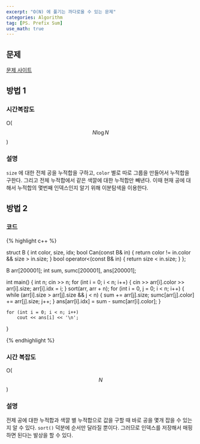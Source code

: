 ```yaml
---
excerpt: "O(N) 에 풀기는 까다로울 수 있는 문제"
categories: Algorithm
tag: [PS. Prefix Sum]
use_math: true
---
```


## 문제

[문제 사이트](https://www.acmicpc.net/problem/10800)

## 방법 1

### 시간복잡도

O($$ N \log{N}$$)

### 설명

```size``` 에 대한 전체 공을 누적합을 구하고, ```color``` 별로 따로 그룹을 만들어서 누적합을 구한다. 그리고 전체 누적합에서 같은 색깔에 대한 누적합만 빼낸다. 이때 현재 공에 대해서 누적합의 몇번째 인덱스인지 알기 위해 이분탐색을 이용한다.


## 방법 2

### 코드

{% highlight c++ %}

struct B {
	int color, size, idx;
	bool Can(const B& in)
	{
		return color != in.color && size > in.size;
	}
	bool operator<(const B& in) { return size < in.size; }
};

B arr[200001];
int sum, sumc[200001], ans[200001];

int main()
{
	int n; cin >> n;
	for (int i = 0; i < n; i++)
	{
		cin >> arr[i].color >> arr[i].size;
		arr[i].idx = i;
	}
	sort(arr, arr + n);
	for (int i = 0,  j = 0; i < n; i++)
	{
		while (arr[i].size > arr[j].size && j < n)
		{
			sum += arr[j].size;
			sumc[arr[j].color] += arr[j].size;
			j++;
		}
		ans[arr[i].idx] = sum - sumc[arr[i].color];
	}

	for (int i = 0; i < n; i++)
		cout << ans[i] << '\n';	
}

{% endhighlight %}

### 시간 복잡도

O($$N$$)

### 설명

전제 공에 대한 누적합과 색깔 별 누적합으로 값을 구할 때 바로 공을 몇개 잡을 수 있는지 알 수 있다. ```sort()``` 덕분에 순서만 달라질 뿐이다. 그러므로 인덱스를 저장해서 매핑하면 된다는 발상을 할 수 있다.